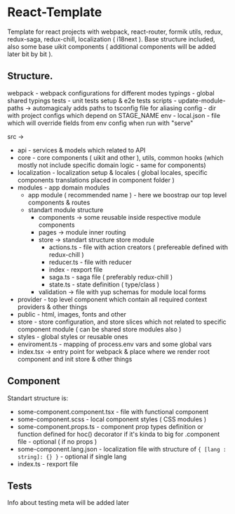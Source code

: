 # React-Template

Template for react projects with webpack, react-router, formik utils, redux, redux-saga, redux-chill, localization ( i18next ).
Base structure included, also some base uikit components ( additional components will be added later bit by bit ).

## Structure.

webpack - webpack configurations for different modes
typings - global shared typings
tests - unit tests setup & e2e tests
scripts - update-module-paths -> automagicaly adds paths to tsconfig file for aliasing
config - dir with project configs which depend on STAGE_NAME env - local.json - file which will override fields from env config when run with "serve"

src ->

- api - services & models which related to API
- core - core components ( uikit and other ), utils, common hooks (which mostly not include specific domain logic - same for components)
- localization - localization setup & locales ( global locales, specific components translations placed in component folder )
- modules - app domain modules
  - app module ( recommended name ) - here we boostrap our top level components & routes
  - standart module structure
    - components -> some reusable inside respective module components
    - pages -> module inner routing
    - store -> standart structure store module
      - actions.ts - file with action creators ( prefereable defined with redux-chill )
      - reducer.ts - file with reducer
      - index - rexport file
      - saga.ts - saga file ( preferably redux-chill )
      - state.ts - state definition ( type/class )
    - validation -> file with yup schemas for module local forms
- provider - top level component which contain all required context providers & other things
- public - html, images, fonts and other
- store - store configuration, and store slices which not related to specific component module ( can be shared store modules also )
- styles - global styles or reusable ones
- enviroment.ts - mapping of process.env vars and some global vars
- index.tsx -> entry point for webpack & place where we render root component and init store & other things

## Component

Standart structure is:

- some-component.component.tsx - file with functional component
- some-component.scss - local component styles ( CSS modules )
- some-component.props.ts - component prop types definition or function defined for hoc() decorator if it's kinda to big for .component file - optional ( if no props )
- some-component.lang.json - localization file with structure of `{ [lang : string]: {} }` - optional if single lang
- index.ts - rexport file




## Tests
Info about testing meta will be added later